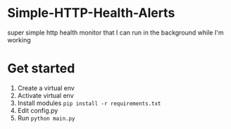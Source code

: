 # Simple-HTTP-Health-Alerts
super simple http health monitor that I can run in the background while I'm working

# Get started
1. Create a virtual env
2. Activate virtual env
3. Install modules `pip install -r requirements.txt`
4. Edit config.py
5. Run `python main.py` 